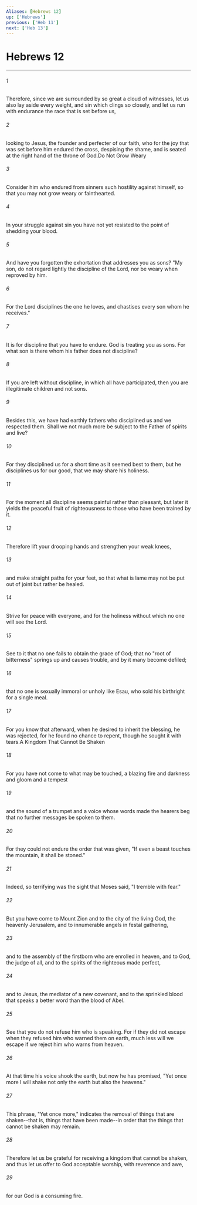 ```yaml
---
Aliases: [Hebrews 12]
up: ['Hebrews']
previous: ['Heb 11']
next: ['Heb 13']
---
```

# Hebrews 12
***



###### 1 
Therefore, since we are surrounded by so great a cloud of witnesses, let us also lay aside every weight, and sin which clings so closely, and let us run with endurance the race that is set before us, 

###### 2 
looking to Jesus, the founder and perfecter of our faith, who for the joy that was set before him endured the cross, despising the shame, and is seated at the right hand of the throne of God.Do Not Grow Weary 

###### 3 
Consider him who endured from sinners such hostility against himself, so that you may not grow weary or fainthearted. 

###### 4 
In your struggle against sin you have not yet resisted to the point of shedding your blood. 

###### 5 
And have you forgotten the exhortation that addresses you as sons? "My son, do not regard lightly the discipline of the Lord, nor be weary when reproved by him. 

###### 6 
For the Lord disciplines the one he loves, and chastises every son whom he receives." 

###### 7 
It is for discipline that you have to endure. God is treating you as sons. For what son is there whom his father does not discipline? 

###### 8 
If you are left without discipline, in which all have participated, then you are illegitimate children and not sons. 

###### 9 
Besides this, we have had earthly fathers who disciplined us and we respected them. Shall we not much more be subject to the Father of spirits and live? 

###### 10 
For they disciplined us for a short time as it seemed best to them, but he disciplines us for our good, that we may share his holiness. 

###### 11 
For the moment all discipline seems painful rather than pleasant, but later it yields the peaceful fruit of righteousness to those who have been trained by it. 

###### 12 
Therefore lift your drooping hands and strengthen your weak knees, 

###### 13 
and make straight paths for your feet, so that what is lame may not be put out of joint but rather be healed. 

###### 14 
Strive for peace with everyone, and for the holiness without which no one will see the Lord. 

###### 15 
See to it that no one fails to obtain the grace of God; that no "root of bitterness" springs up and causes trouble, and by it many become defiled; 

###### 16 
that no one is sexually immoral or unholy like Esau, who sold his birthright for a single meal. 

###### 17 
For you know that afterward, when he desired to inherit the blessing, he was rejected, for he found no chance to repent, though he sought it with tears.A Kingdom That Cannot Be Shaken 

###### 18 
For you have not come to what may be touched, a blazing fire and darkness and gloom and a tempest 

###### 19 
and the sound of a trumpet and a voice whose words made the hearers beg that no further messages be spoken to them. 

###### 20 
For they could not endure the order that was given, "If even a beast touches the mountain, it shall be stoned." 

###### 21 
Indeed, so terrifying was the sight that Moses said, "I tremble with fear." 

###### 22 
But you have come to Mount Zion and to the city of the living God, the heavenly Jerusalem, and to innumerable angels in festal gathering, 

###### 23 
and to the assembly of the firstborn who are enrolled in heaven, and to God, the judge of all, and to the spirits of the righteous made perfect, 

###### 24 
and to Jesus, the mediator of a new covenant, and to the sprinkled blood that speaks a better word than the blood of Abel. 

###### 25 
See that you do not refuse him who is speaking. For if they did not escape when they refused him who warned them on earth, much less will we escape if we reject him who warns from heaven. 

###### 26 
At that time his voice shook the earth, but now he has promised, "Yet once more I will shake not only the earth but also the heavens." 

###### 27 
This phrase, "Yet once more," indicates the removal of things that are shaken--that is, things that have been made--in order that the things that cannot be shaken may remain. 

###### 28 
Therefore let us be grateful for receiving a kingdom that cannot be shaken, and thus let us offer to God acceptable worship, with reverence and awe, 

###### 29 
for our God is a consuming fire.

